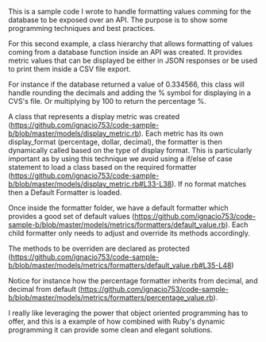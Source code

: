 
This is a sample code I wrote to handle formatting values comming for the database to be exposed over an API. The purpose is to show some programming techniques and best practices.

For this second example, a class hierarchy that allows formatting of values coming from a database function inside an API was created.  It provides metric values that can be displayed be either in JSON responses or be used to print them inside a CSV file export.

For instance if the database returned a value of 0.334566, this class will handle rounding the decimals and adding the % symbol for displaying in a CVS's file. Or multiplying by 100 to return the percentage %.

A class that represents a display metric was created (https://github.com/ignacio753/code-sample-b/blob/master/models/display_metric.rb). Each metric has its own display_format (percentage, dollar, decimal), the formatter is then dynamically called based on the type of display format. This is particularly important as by using this technique we avoid using a if/else of case statement to load a class based on the required formatter (https://github.com/ignacio753/code-sample-b/blob/master/models/display_metric.rb#L33-L38). If no format matches then a Default Formatter is loaded.

Once inside the formatter folder, we have a default formatter which provides a good set of default values (https://github.com/ignacio753/code-sample-b/blob/master/models/metrics/formatters/default_value.rb).  Each child formatter only needs to adjust and override its methods accordingly.

The methods to be overriden are declared as protected (https://github.com/ignacio753/code-sample-b/blob/master/models/metrics/formatters/default_value.rb#L35-L48)

Notice for instance how the percentage formatter inherits from decimal, and decimal from default (https://github.com/ignacio753/code-sample-b/blob/master/models/metrics/formatters/percentage_value.rb).

I really like leveraging the power that object oriented programming has to offer, and this is a example of how combined with Ruby's dynamic programming it can provide some clean and elegant solutions.
